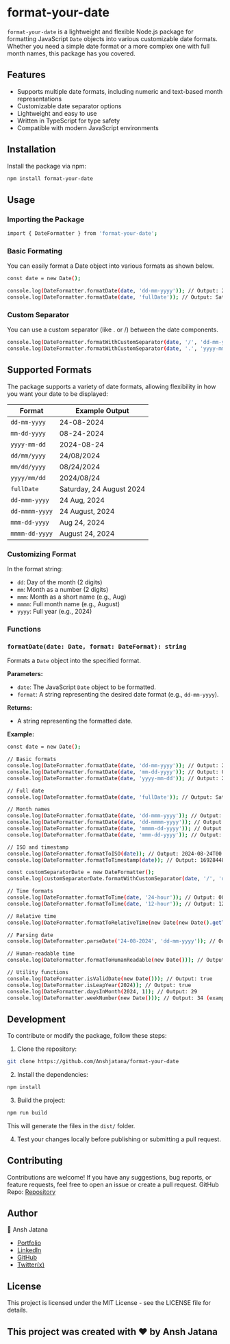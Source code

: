 # format-your-date

`format-your-date` is a lightweight and flexible Node.js package for formatting JavaScript `Date` objects into various customizable date formats. Whether you need a simple date format or a more complex one with full month names, this package has you covered.

## Features

- Supports multiple date formats, including numeric and text-based month representations
- Customizable date separator options
- Lightweight and easy to use
- Written in TypeScript for type safety
- Compatible with modern JavaScript environments

## Installation

Install the package via npm:

```bash
npm install format-your-date
```

## Usage

### Importing the Package

```bash
import { DateFormatter } from 'format-your-date';
```

### Basic Formating
You can easily format a Date object into various formats as shown below.

```bash
const date = new Date();

console.log(DateFormatter.formatDate(date, 'dd-mm-yyyy')); // Output: 24-08-2024
console.log(DateFormatter.formatDate(date, 'fullDate')); // Output: Saturday, 24 August 2024
```

### Custom Separator

You can use a custom separator (like . or /) between the date components.

```bash
console.log(DateFormatter.formatWithCustomSeparator(date, '/', 'dd-mm-yyyy')); // Output: 24/08/2024
console.log(DateFormatter.formatWithCustomSeparator(date, '.', 'yyyy-mm-dd')); // Output: 2024.08.24
```

## Supported Formats

The package supports a variety of date formats, allowing flexibility in how you want your date to be displayed:

| Format           | Example Output           |
|------------------|--------------------------|
| `dd-mm-yyyy`     | 24-08-2024               |
| `mm-dd-yyyy`     | 08-24-2024               |
| `yyyy-mm-dd`     | 2024-08-24               |
| `dd/mm/yyyy`     | 24/08/2024               |
| `mm/dd/yyyy`     | 08/24/2024               |
| `yyyy/mm/dd`     | 2024/08/24               |
| `fullDate`       | Saturday, 24 August 2024 |
| `dd-mmm-yyyy`    | 24 Aug, 2024             |
| `dd-mmmm-yyyy`   | 24 August, 2024          |
| `mmm-dd-yyyy`    | Aug 24, 2024             |
| `mmmm-dd-yyyy`   | August 24, 2024          |

### Customizing Format
In the format string:
- `dd`: Day of the month (2 digits)
- `mm`: Month as a number (2 digits)
- `mmm`: Month as a short name (e.g., Aug)
- `mmmm`: Full month name (e.g., August)
- `yyyy`: Full year (e.g., 2024)

### Functions

### `formatDate(date: Date, format: DateFormat): string`

Formats a `Date` object into the specified format.

**Parameters:**
- `date`: The JavaScript `Date` object to be formatted.
- `format`: A string representing the desired date format (e.g., `dd-mm-yyyy`).

**Returns:** 
- A string representing the formatted date.

**Example:**

```bash
const date = new Date();

// Basic formats
console.log(DateFormatter.formatDate(date, 'dd-mm-yyyy')); // Output: 24-08-2024
console.log(DateFormatter.formatDate(date, 'mm-dd-yyyy')); // Output: 08-24-2024
console.log(DateFormatter.formatDate(date, 'yyyy-mm-dd')); // Output: 2024-08-24

// Full date
console.log(DateFormatter.formatDate(date, 'fullDate')); // Output: Saturday, 24 August 2024

// Month names
console.log(DateFormatter.formatDate(date, 'dd-mmm-yyyy')); // Output: 24 Aug, 2024
console.log(DateFormatter.formatDate(date, 'dd-mmmm-yyyy')); // Output: 24 August, 2024
console.log(DateFormatter.formatDate(date, 'mmmm-dd-yyyy')); // Output: August 24, 2024
console.log(DateFormatter.formatDate(date, 'mmm-dd-yyyy')); // Output: Aug 24, 2024

// ISO and timestamp
console.log(DateFormatter.formatToISO(date)); // Output: 2024-08-24T00:00:00.000Z
console.log(DateFormatter.formatToTimestamp(date)); // Output: 1692844800000 (example)

const customSeparatorDate = new DateFormatter();
console.log(customSeparatorDate.formatWithCustomSeparator(date, '/', 'dd/mm/yyyy')); // Output: 24/08/2024

// Time formats
console.log(DateFormatter.formatToTime(date, '24-hour')); // Output: 00:00
console.log(DateFormatter.formatToTime(date, '12-hour')); // Output: 12:00 AM

// Relative time
console.log(DateFormatter.formatToRelativeTime(new Date(new Date().getTime() - 3600000))); // Output: 1 hour ago

// Parsing date
console.log(DateFormatter.parseDate('24-08-2024', 'dd-mm-yyyy')); // Output: Sat Aug 24 2024 ...

// Human-readable time
console.log(DateFormatter.formatToHumanReadable(new Date())); // Output: today

// Utility functions
console.log(DateFormatter.isValidDate(new Date())); // Output: true
console.log(DateFormatter.isLeapYear(2024)); // Output: true
console.log(DateFormatter.daysInMonth(2024, 1)); // Output: 29
console.log(DateFormatter.weekNumber(new Date())); // Output: 34 (example)

```


## Development

To contribute or modify the package, follow these steps:

1. Clone the repository:

```bash
git clone https://github.com/Anshjatana/format-your-date
```

2. Install the dependencies:

```bash
npm install
```

3. Build the project:

```bash
npm run build
```

This will generate the files in the `dist/` folder.

4. Test your changes locally before publishing or submitting a pull request.

## Contributing
Contributions are welcome! If you have any suggestions, bug reports, or feature requests, feel free to open an issue or create a pull request.
GitHub Repo: [Repository](https://github.com/Anshjatana/format-your-date)


## Author
👤 Ansh Jatana

* [Portfolio](https://portfolio-anshh.netlify.app/)
* [LinkedIn](https://www.linkedin.com/in/ansh-jatana-10b446205/)
* [GitHub](https://github.com/Anshjatana)
* [Twitter(x)](https://x.com/anshh_jatana)

## License
This project is licensed under the MIT License - see the LICENSE file for details.

## This project was created with ❤️ by Ansh Jatana
